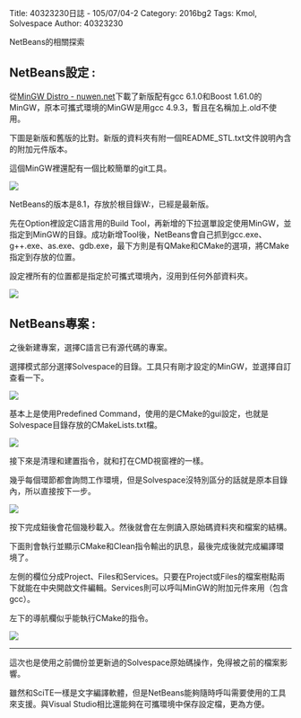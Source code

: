 Title: 40323230日誌 - 105/07/04-2
Category: 2016bg2
Tags: Kmol, Solvespace
Author: 40323230


NetBeans的相關探索

<!-- PELICAN_END_SUMMARY -->

<h2>NetBeans設定 :</h2>

從[MinGW Distro - nuwen.net](https://nuwen.net/mingw.html"nuwen.net")下載了新版配有gcc 6.1.0和Boost 1.61.0的MinGW，原本可攜式環境的MinGW是用gcc 4.9.3，暫且在名稱加上.old不使用。

下圖是新版和舊版的比對。新版的資料夾有附一個README_STL.txt文件說明內含的附加元件版本。

這個MinGW裡還配有一個比較簡單的git工具。

<img src="http://i.imgur.com/QusRHMc.jpg" >

NetBeans的版本是8.1，存放於根目錄W:，已經是最新版。

先在Option裡設定C語言用的Build Tool，再新增的下拉選單設定使用MinGW，並指定到MinGW的目錄。成功新增Tool後，NetBeans會自己抓到gcc.exe、g++.exe、as.exe、gdb.exe，最下方則是有QMake和CMake的選項，將CMake指定到存放的位置。

設定裡所有的位置都是指定於可攜式環境內，沒用到任何外部資料夾。

<img src="http://i.imgur.com/aY6AzV5.jpg" >

<h2>NetBeans專案 :</h2>

之後新建專案，選擇C語言已有源代碼的專案。

選擇模式部分選擇Solvespace的目錄。工具只有剛才設定的MinGW，並選擇自訂查看一下。

<img src="http://i.imgur.com/MOdwa0P.jpg" >

基本上是使用Predefined Command，使用的是CMake的gui設定，也就是Solvespace目錄存放的CMakeLists.txt檔。

<img src="http://i.imgur.com/f4sSsvQ.jpg" >

接下來是清理和建置指令，就和打在CMD視窗裡的一樣。

幾乎每個環節都會詢問工作環境，但是Solvespace沒特別區分的話就是原本目錄內，所以直接按下一步。

<img src="http://i.imgur.com/HrGJNnU.jpg" >

按下完成鈕後會花個幾秒載入。然後就會在左側讀入原始碼資料夾和檔案的結構。

下面則會執行並顯示CMake和Clean指令輸出的訊息，最後完成後就完成編譯環境了。

左側的欄位分成Project、Files和Services。只要在Project或Files的檔案樹點兩下就能在中央開啟文件編輯。Services則可以呼叫MinGW的附加元件來用（包含gcc）。

左下的導航欄似乎能執行CMake的指令。

<img src="http://i.imgur.com/mFKn2Pc.jpg" >

<hr>

這次也是使用之前備份並更新過的Solvespace原始碼操作，免得被之前的檔案影響。

雖然和SciTE一樣是文字編譯軟體，但是NetBeans能夠隨時呼叫需要使用的工具來支援。與Visual Studio相比還能夠在可攜環境中保存設定檔，更為方便。
